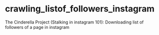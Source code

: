 # crawling_listof_followers_instagram
The Cinderella Project (Stalking in instagram 101): Downloading list of followers of a page in instagram
